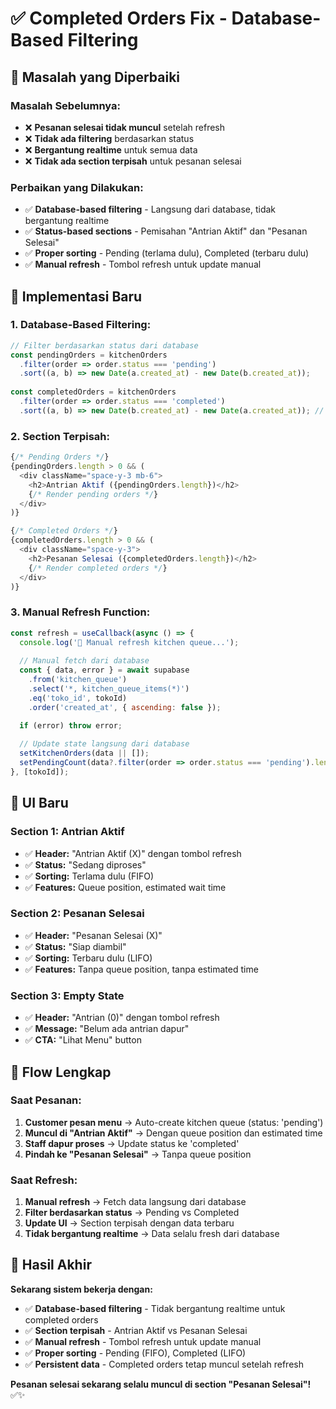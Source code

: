 # ✅ Completed Orders Fix - Database-Based Filtering

## 🔧 Masalah yang Diperbaiki

### **Masalah Sebelumnya:**
- ❌ **Pesanan selesai tidak muncul** setelah refresh
- ❌ **Tidak ada filtering** berdasarkan status
- ❌ **Bergantung realtime** untuk semua data
- ❌ **Tidak ada section terpisah** untuk pesanan selesai

### **Perbaikan yang Dilakukan:**
- ✅ **Database-based filtering** - Langsung dari database, tidak bergantung realtime
- ✅ **Status-based sections** - Pemisahan "Antrian Aktif" dan "Pesanan Selesai"
- ✅ **Proper sorting** - Pending (terlama dulu), Completed (terbaru dulu)
- ✅ **Manual refresh** - Tombol refresh untuk update manual

## 🚀 Implementasi Baru

### **1. Database-Based Filtering:**
```javascript
// Filter berdasarkan status dari database
const pendingOrders = kitchenOrders
  .filter(order => order.status === 'pending')
  .sort((a, b) => new Date(a.created_at) - new Date(b.created_at));
  
const completedOrders = kitchenOrders
  .filter(order => order.status === 'completed')
  .sort((a, b) => new Date(b.created_at) - new Date(a.created_at)); // Terbaru dulu
```

### **2. Section Terpisah:**
```javascript
{/* Pending Orders */}
{pendingOrders.length > 0 && (
  <div className="space-y-3 mb-6">
    <h2>Antrian Aktif ({pendingOrders.length})</h2>
    {/* Render pending orders */}
  </div>
)}

{/* Completed Orders */}
{completedOrders.length > 0 && (
  <div className="space-y-3">
    <h2>Pesanan Selesai ({completedOrders.length})</h2>
    {/* Render completed orders */}
  </div>
)}
```

### **3. Manual Refresh Function:**
```javascript
const refresh = useCallback(async () => {
  console.log('🔄 Manual refresh kitchen queue...');
  
  // Manual fetch dari database
  const { data, error } = await supabase
    .from('kitchen_queue')
    .select('*, kitchen_queue_items(*)')
    .eq('toko_id', tokoId)
    .order('created_at', { ascending: false });

  if (error) throw error;
  
  // Update state langsung dari database
  setKitchenOrders(data || []);
  setPendingCount(data?.filter(order => order.status === 'pending').length || 0);
}, [tokoId]);
```

## 📱 UI Baru

### **Section 1: Antrian Aktif**
- ✅ **Header:** "Antrian Aktif (X)" dengan tombol refresh
- ✅ **Status:** "Sedang diproses"
- ✅ **Sorting:** Terlama dulu (FIFO)
- ✅ **Features:** Queue position, estimated wait time

### **Section 2: Pesanan Selesai**
- ✅ **Header:** "Pesanan Selesai (X)"
- ✅ **Status:** "Siap diambil"
- ✅ **Sorting:** Terbaru dulu (LIFO)
- ✅ **Features:** Tanpa queue position, tanpa estimated time

### **Section 3: Empty State**
- ✅ **Header:** "Antrian (0)" dengan tombol refresh
- ✅ **Message:** "Belum ada antrian dapur"
- ✅ **CTA:** "Lihat Menu" button

## 🔄 Flow Lengkap

### **Saat Pesanan:**
1. **Customer pesan menu** → Auto-create kitchen queue (status: 'pending')
2. **Muncul di "Antrian Aktif"** → Dengan queue position dan estimated time
3. **Staff dapur proses** → Update status ke 'completed'
4. **Pindah ke "Pesanan Selesai"** → Tanpa queue position

### **Saat Refresh:**
1. **Manual refresh** → Fetch data langsung dari database
2. **Filter berdasarkan status** → Pending vs Completed
3. **Update UI** → Section terpisah dengan data terbaru
4. **Tidak bergantung realtime** → Data selalu fresh dari database

## 🎯 Hasil Akhir

**Sekarang sistem bekerja dengan:**
- ✅ **Database-based filtering** - Tidak bergantung realtime untuk completed orders
- ✅ **Section terpisah** - Antrian Aktif vs Pesanan Selesai
- ✅ **Manual refresh** - Tombol refresh untuk update manual
- ✅ **Proper sorting** - Pending (FIFO), Completed (LIFO)
- ✅ **Persistent data** - Completed orders tetap muncul setelah refresh

**Pesanan selesai sekarang selalu muncul di section "Pesanan Selesai"!** ✅✨
